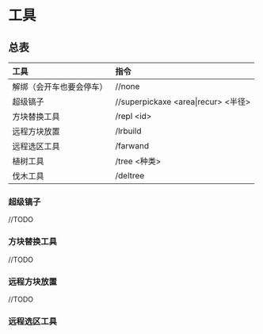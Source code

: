 # 工具

## 总表

| 工具 | 指令 |
| :--- | :--- |
| 解绑（会开车也要会停车） | //none |
| 超级镐子 | //superpickaxe &lt;area\|recur&gt; &lt;半径&gt; |
| 方块替换工具 | /repl &lt;id&gt; |
| 远程方块放置 | /lrbuild   |
| 远程选区工具 | /farwand |
| 植树工具 | /tree &lt;种类&gt; |
| 伐木工具 | /deltree |

### 超级镐子

//TODO

### 方块替换工具

//TODO

### 远程方块放置

//TODO

### 远程选区工具

